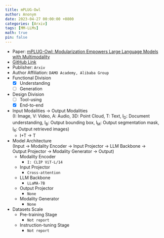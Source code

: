 ```yaml
---
title: mPLUG-Owl
author: Anonym
date: 2023-04-27 00:00:00 +0800
categories: [Arxiv]
tags: [MM-LLMs]
math: true
pin: false
---
```


- Paper: [mPLUG-Owl: Modularization Empowers Large Language Models with Multimodality](https://arxiv.org/abs/2304.14178)
- [GitHub Link](https://github.com/X-PLUG/mPLUG-Owl)
- Publisher: `Arxiv`
- Author Affiliation: `DAMO Academy, Alibaba Group`
- Functional Division
  + [x] Understanding
  + [ ] Generation
- Design Division
  + [ ] Tool-using
  + [x] End-to-end
- Input Modalities $\rightarrow$ Output Modalities <br />(I: Image, V: Video, A: Audio, 3D: Point Cloud, T: Text, I<sub>D</sub>: Document understanding, I<sub>B</sub>: Output bounding box, I<sub>M</sub>: Output segmentation mask, I<sub>R</sub>: Output retrieved images)
  + I+T $\rightarrow$ T
- Model Architecture <br />(Input $\rightarrow$ Modality Encoder $\rightarrow$ Input Projector $\rightarrow$ LLM Backbone $\rightarrow$ Output Projector $\rightarrow$ Modality Generator $\rightarrow$ Output)
  + Modality Encoder
    * `I: CLIP ViT-L/14`
  + Input Projector
    * `Cross-attention`
  + LLM Backbone
    * `LLaMA-7B`
  + Output Projector
    * `None`
  + Modality Generator
    * `None`
- Datasets Scale
  + Pre-training Stage
    * `Not report`
  + Instruction-tuning Stage
    * `Not report`
